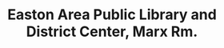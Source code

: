 ---
layout: repo
title: "Easton Area Public Library and District Center, Marx Rm."
id: 13507
permalink: repos/13507/
---